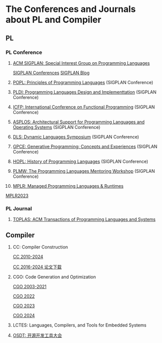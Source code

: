 # The Conferences and Journals about PL and Compiler

## PL

### PL Conference

1. [ACM SIGPLAN: Special Interest Group on Programming Languages](https://sigplan.org/)

   [SIGPLAN Conferences](https://sigplan.org/Conferences/)  [SIGPLAN Blog](https://blog.sigplan.org/)

2. [POPL: Principles of Programming Languages](https://sigplan.org/Conferences/POPL/) (SIGPLAN Conference)

3. [PLDI: Programming Languages Design and Implementtation](https://sigplan.org/Conferences/PLDI/) (SIGPLAN Conference)

4. [ICFP: International Conference on Functional Programming](https://sigplan.org/Conferences/ICFP/) (SIGPLAN Conference)

5. [ASPLOS: Architectural Support for Programming Languages and Operating Systems](https://sigplan.org/Conferences/ASPLOS/) (SIGPLAN Conference)

6. [DLS: Dynamic Languages Symposium](https://sigplan.org/Conferences/DLS/) (SIGPLAN Conference)

7. [GPCE: Generative Programming: Concepts and Experiences](https://program-transformation.org/Gpce) (SIGPLAN Conference)

8. [HOPL: History of Programming Languages](https://hopl4.sigplan.org/) (SIGPLAN Conference)

9. [PLMW: The Programming Languages Mentoring Workshop](https://sigplan.org/Conferences/PLMW/) (SIGPLAN Conference)

10. [MPLR: Managed Programming Languages & Runtimes]()

   [MPLR2023](https://2023.splashcon.org/home/mplr-2023)

### PL Journal

1. [TOPLAS: ACM Transactions of Programming Languages and Systems](https://dl.acm.org/journal/toplas)

## Compiler

1. CC: Compiler Construction

   [CC 2010-2024](https://conf.researchr.org/series/CC/)

   [CC 2016-2024 论文下载](https://dl.acm.org/conference/cc)

2. CGO: Code Generation and Optimization

   [CGO 2003-2021](https://conf.researchr.org/info/cgo-2022/previous-cgos)

   [CGO 2022](https://conf.researchr.org/home/cgo-2022)

   [CGO 2023](https://conf.researchr.org/home/cgo-2023)

   [CGO 2024](https://conf.researchr.org/home/cgo-2024)

3. LCTES: Languages, Compilers, and Tools for Embedded Systems

4. [OSDT: 开源开发工具大会](https://hellogcc.github.io/)